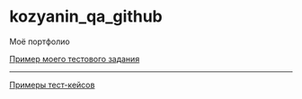 # kozyanin_qa_github
Моё портфолио

[Пример моего тестового задания](https://docs.google.com/spreadsheets/d/1iXpcn5pjgLgLYPiDbjQ3ybVjKlbbaOLe3bOvm3UNOiw/edit#gid=0)

---


[Примеры тест-кейсов](https://docs.google.com/spreadsheets/d/1wVfcJkPX1-EIWlzgdE6lQlQ0uYNqmP2Z/edit#gid=991808076)